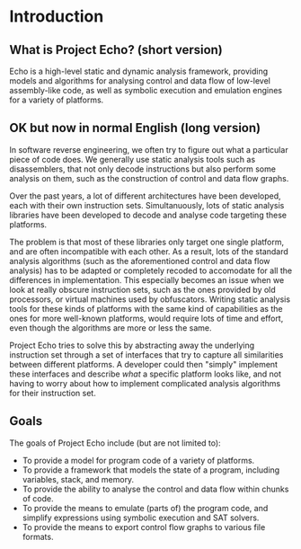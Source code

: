 Introduction
============

What is Project Echo? (short version)
-------------------------------------

Echo is a high-level static and dynamic analysis framework, providing models and algorithms for analysing control and data flow of low-level assembly-like code, as well as symbolic execution and emulation engines for a variety of platforms.


OK but now in normal English (long version)
-------------------------------------------
In software reverse engineering, we often try to figure out what a particular piece of code does. 
We generally use static analysis tools such as disassemblers, that not only decode instructions but also perform some analysis on them, such as the construction of control and data flow graphs.

Over the past years, a lot of different architectures have been developed, each with their own instruction sets. Simultanuously, lots of static analysis libraries have been developed to decode and analyse code targeting these platforms.

The problem is that most of these libraries only target one single platform, and are often incompatible with each other. 
As a result, lots of the standard analysis algorithms (such as the aforementioned control and data flow analysis) has to be adapted or completely recoded to accomodate for all the differences in implementation.
This especially becomes an issue when we look at really obscure instruction sets, such as the ones provided by old processors, or virtual machines used by obfuscators. 
Writing static analysis tools for these kinds of platforms with the same kind of capabilities as the ones for more well-known platforms, would require lots of time and effort, even though the algorithms are more or less the same.

Project Echo tries to solve this by abstracting away the underlying instruction set through a set of interfaces that try to capture all similarities between different platforms. 
A developer could then "simply" implement these interfaces and describe _what_ a specific platform looks like, and not having to worry about how to implement complicated analysis algorithms for their instruction set.

Goals
-----

The goals of Project Echo include (but are not limited to):
- To provide a model for program code of a variety of platforms.
- To provide a framework that models the state of a program, including variables, stack, and memory. 
- To provide the ability to analyse the control and data flow within chunks of code.
- To provide the means to emulate (parts of) the program code, and simplify expressions using symbolic execution and SAT solvers.
- To provide the means to export control flow graphs to various file formats.

